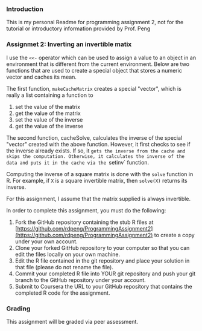 ### Introduction

This is my personal Readme for programming assignment 2, not for the tutorial or introductory information provided by Prof. Peng

### Assignmet 2: Inverting an invertible matix 

I use the `<<-` operator which can be used to
assign a value to an object in an environment that is different from the
current environment. Below are two functions that are used to create a
special object that stores a numeric vector and caches its mean.

The first function, `makeCacheMatrix` creates a special "vector", which is
really a list containing a function to

1.  set the value of the matrix
2.  get the value of the matrix
3.  set the value of the inverse
4.  get the value of the inverse

<!-- -->

The second function, cacheSolve,  calculates the inverse of the special "vector"
created with the above function. However, it first checks to see if the
inverse  already exists. If so, it `gets the inverse from the
cache and skips the computation. Otherwise, it calculates the inverse of
the data and puts it in the cache via the `setinv`
function.


Computing the inverse of a square matrix is done with the `solve`
function in R. For example, if `X` is a square invertible matrix, then
`solve(X)` returns its inverse.

For this assignment, I assume that the matrix supplied is always
invertible.

In order to complete this assignment, you must do the following:

1.  Fork the GitHub repository containing the stub R files at
    [https://github.com/rdpeng/ProgrammingAssignment2](https://github.com/rdpeng/ProgrammingAssignment2)
    to create a copy under your own account.
2.  Clone your forked GitHub repository to your computer so that you can
    edit the files locally on your own machine.
3.  Edit the R file contained in the git repository and place your
    solution in that file (please do not rename the file).
4.  Commit your completed R file into YOUR git repository and push your
    git branch to the GitHub repository under your account.
5.  Submit to Coursera the URL to your GitHub repository that contains
    the completed R code for the assignment.

### Grading

This assignment will be graded via peer assessment.
